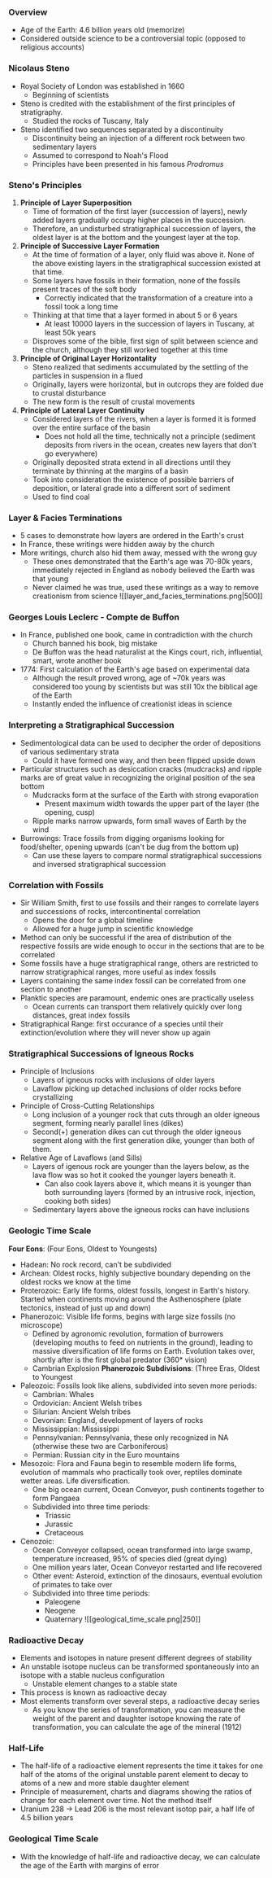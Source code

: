 ### Overview
 - Age of the Earth: 4.6 billion years old (memorize)
 - Considered outside science to be a controversial topic (opposed to religious accounts)

### Nicolaus Steno
 - Royal Society of London was established in 1660
	 - Beginning of scientists
 - Steno is credited with the establishment of the first principles of stratigraphy.
	 - Studied the rocks of Tuscany, Italy
 - Steno identified two sequences separated by a discontinuity
	 - Discontinuity being an injection of a different rock between two sedimentary layers
	 - Assumed to correspond to Noah's Flood
	 - Principles have been presented in his famous *Prodromus*

### Steno's Principles
1. **Principle of Layer Superposition**
	- Time of formation of the first layer (succession of layers), newly added layers gradually occupy higher places in the succession.
	- Therefore, an undisturbed stratigraphical succession of layers, the oldest layer is at the bottom and the youngest layer at the top.
2. **Principle of Successive Layer Formation**
	- At the time of formation of a layer, only fluid was above it. None of the above existing layers in the stratigraphical succession existed at that time.
	- Some layers have fossils in their formation, none of the fossils present traces of the soft body
		- Correctly indicated that the transformation of a creature into a fossil took a long time
	- Thinking at that time that a layer formed in about 5 or 6 years
		- At least 10000 layers in the succession of layers in Tuscany, at least 50k years
	- Disproves some of the bible, first sign of split between science and the church, although they still worked together at this time
3. **Principle of Original Layer Horizontality**
	- Steno realized that sediments accumulated by the settling of the particles in suspension in a flued
	- Originally, layers were horizontal, but in outcrops they are folded due to crustal disturbance
	- The new form is the result of crustal movements
4. **Principle of Lateral Layer Continuity**
	- Considered layers of the rivers, when a layer is formed it is formed over the entire surface of the basin
		- Does not hold all the time, technically not a principle (sediment deposits from rivers in the ocean, creates new layers that don't go everywhere)
	- Originally deposited strata extend in all directions until they terminate by thinning at the margins of a basin
	- Took into consideration the existence of possible barriers of deposition, or lateral grade into a different sort of sediment
	- Used to find coal

### Layer & Facies Terminations
 - 5 cases to demonstrate how layers are ordered in the Earth's crust
 - In France, these writings were hidden away by the church
 - More writings, church also hid them away, messed with the wrong guy
	 - These ones demonstrated that the Earth's age was 70-80k years, immediately rejected in England as nobody believed the Earth was that young
	 - Never claimed he was true, used these writings as a way to remove creationism from science
![[layer_and_facies_terminations.png|500]]

### Georges Louis Leclerc - Compte de Buffon
 - In France, published one book, came in contradiction with the church
	 - Church banned his book, big mistake
	 - De Buffon was the head naturalist at the Kings court, rich, influential, smart, wrote another book
 - 1774: First calculation of the Earth's age based on experimental data
	 - Although the result proved wrong, age of ~70k years was considered too young by scientists but was still 10x the biblical age of the Earth
	 - Instantly ended the influence of creationist ideas in science

### Interpreting a Stratigraphical Succession
 - Sedimentological data can be used to decipher the order of depositions of various sedimentary strata
	 - Could it have formed one way, and then been flipped upside down
 - Particular structures such as desiccation cracks (mudcracks) and ripple marks are of great value in recognizing the original position of the sea bottom
	 - Mudcracks form at the surface of the Earth with strong evaporation
		 - Present maximum width towards the upper part of the layer (the opening, cusp)
	 - Ripple marks narrow upwards, form small waves of Earth by the wind
 - Burrowings: Trace fossils from digging organisms looking for food/shelter, opening upwards (can't be dug from the bottom up)
	 - Can use these layers to compare normal stratigraphical successions and inversed stratigraphical succession

### Correlation with Fossils
 - Sir William Smith, first to use fossils and their ranges to correlate layers and successions of rocks, intercontinental correlation
	 - Opens the door for a global timeline
	 - Allowed for a huge jump in scientific knowledge
 - Method can only be successful if the area of distribution of the respective fossils are wide enough to occur in the sections that are to be correlated
 - Some fossils have a huge stratigraphical range, others are restricted to narrow stratigraphical ranges, more useful as index fossils
 - Layers containing the same index fossil can be correlated from one section to another
 - Planktic species are paramount, endemic ones are practically useless
	 - Ocean currents can transport them relatively quickly over long distances, great index fossils
 - Stratigraphical Range: first occurance of a species until their extinction/evolution where they will never show up again

### Stratigraphical Successions of Igneous Rocks
 - Principle of Inclusions
	 - Layers of igneous rocks with inclusions of older layers
	 - Lavaflow picking up detached inclusions of older rocks before crystallizing
 - Principle of Cross-Cutting Relationships
	 - Long inclusion of a younger rock that cuts through an older igneous segment, forming nearly parallel lines (dikes)
	 - Second(+) generation dikes can cut through the older igneous segment along with the first generation dike, younger than both of them.
 - Relative Age of Lavaflows (and Sills)
	 - Layers of igenous rock are younger than the layers below, as the lava flow was so hot it cooked the younger layers beneath it.
		 - Can also cook layers above it, which means it is younger than both surrounding layers (formed by an intrusive rock, injection, cooking both sides)
	 - Sedimentary layers above the igneous rocks can have inclusions

### Geologic Time Scale
**Four Eons**: (Four Eons, Oldest to Youngests)
 - Hadean: No rock record, can't be subdivided
 - Archean: Oldest rocks, highly subjective boundary depending on the oldest rocks we know at the time
 - Proterozoic: Early life forms, oldest fossils, longest in Earth's history. Started when continents moving around the Asthenosphere (plate tectonics, instead of just up and down)
 - Phanerozoic: Visible life forms, begins with large size fossils (no microscope)
	 - Defined by agronomic revolution, formation of burrowers (developing mouths to feed on nutrients in the ground), leading to massive diversification of life forms on Earth. Evolution takes over, shortly after is the first global predator (360* vision)
	 - Cambrian Explosion
**Phanerozoic Subdivisions**: (Three Eras, Oldest to Youngest
 - Paleozoic: Fossils look like aliens, subdivided into seven more periods:
	 - Cambrian: Whales
	 - Ordovician: Ancient Welsh tribes
	 - Silurian: Ancient Welsh tribes
	 - Devonian: England, development of layers of rocks
	 - Mississippian: Mississippi
	 - Pennsylvanian: Pennsylvania, these only recognized in NA (otherwise these two are Carboniferous)
	 - Permian: Russian city in the Euro mountains
 - Mesozoic: Flora and Fauna begin to resemble modern life forms, evolution of mammals who practically took over, reptiles dominate wetter areas. Life diversification.
	 - One big ocean current, Ocean Conveyor, push continents together to form Pangaea
	 - Subdivided into three time periods:
		 - Triassic
		 - Jurassic
		 - Cretaceous
 - Cenozoic:
	 - Ocean Conveyor collapsed, ocean transformed into large swamp, temperature increased, 95% of species died (great dying)
	 - One million years later, Ocean Conveyor restarted and life recovered
	 - Other event: Asteroid, extinction of the dinosaurs, eventual evolution of primates to take over
	 - Subdivided into three time periods:
		 - Paleogene
		 - Neogene
		 - Quaternary
![[geological_time_scale.png|250]]

### Radioactive Decay
 - Elements and isotopes in nature present different degrees of stability
 - An unstable isotope nucleus can be transformed spontaneously into an isotope with a stable nucleus configuration
	 - Unstable element changes to a stable state
 - This process is known as radioactive decay
 - Most elements transform over several steps, a radioactive decay series
	 - As you know the series of transformation, you can measure the weight of the parent and daughter isotope knowing the rate of transformation, you can calculate the age of the mineral (1912)

### Half-Life
 - The half-life of a radioactive element represents the time it takes for one half of the atoms of the original unstable parent element to decay to atoms of a new and more stable daughter element
 - Principle of measurement, charts and diagrams showing the ratios of change for each element over time. Not the method itself
 - Uranium 238 -> Lead 206 is the most relevant isotop pair, a half life of 4.5 billion years

### Geological Time Scale
 - With the knowledge of half-life and radioactive decay, we can calculate the age of the Earth with margins of error